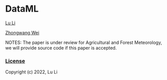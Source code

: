 # DataML

[Lu Li](https://www.researchgate.net/profile/Lu-Li-69?ev=hdr_xprf)

[Zhongwang Wei](https://www.researchgate.net/profile/Zhongwang-Wei-2)

NOTES: The paper is under review for Agricultural and Forest Meteorology, we will provide source code if this paper is accepted.

### [License](https://github.com/leelew/DataML/LICENSE)

Copyright (c) 2022, Lu Li


